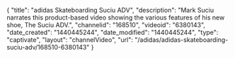 {
    "title": "adidas Skateboarding Suciu ADV",
    "description": "Mark Suciu narrates this product-based video showing the various features of his new shoe, The Suciu ADV.",
    "channelid": "168510",
    "videoid": "6380143",
    "date_created": "1440445244",
    "date_modified": "1440445244",
    "type": "captivate",
    "layout": "channelVideo",
    "url": "\/adidas\/adidas-skateboarding-suciu-adv\/168510-6380143"
}